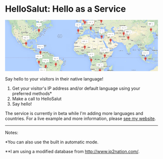 HelloSalut: Hello as a Service
==============================

![A screenshot of Google Maps overlayed with the translations of the word "hello"](hello/images/helloworld-small.jpg)

Say hello to your visitors in their native language!

1. Get your visitor's IP address and/or default language using your preferred methods*
2. Make a call to HelloSalut
3. Say hello!

The service is currently in beta while I'm adding more languages and countries. For a live example and more information, please [see my website](https://stefanbohacek.com/project/hellosalut-api/).

***

Notes:

*You can also use the built in automatic mode.

**I am using a modified database from http://www.ip2nation.com/.